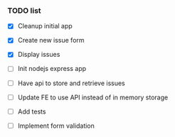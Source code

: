 ### TODO list

-   [x] Cleanup initial app
-   [x] Create new issue form
-   [x] Display issues
-   [ ] Init nodejs express app
-   [ ] Have api to store and retrieve issues
-   [ ] Update FE to use API instead of in memory storage

-   [ ] Add tests
-   [ ] Implement form validation
